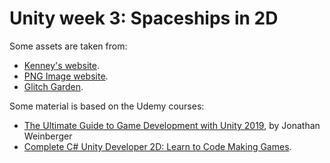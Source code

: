 # Unity week 3: Spaceships in 2D

Some assets are taken from:

* [Kenney's website](https://www.kenney.nl/).
* [PNG Image website](https://pngimage.net/explosion-sprite-png-4/).
* [Glitch Garden](https://www.glitchthegame.com/public-domain-game-art/).


Some material is based on the Udemy courses:
* [The Ultimate Guide to Game Development with Unity 2019](https://www.udemy.com/the-ultimate-guide-to-game-development-with-unity/), by Jonathan Weinberger
* [Complete C# Unity Developer 2D: Learn to Code Making Games](https://www.udemy.com/course/unitycourse).


